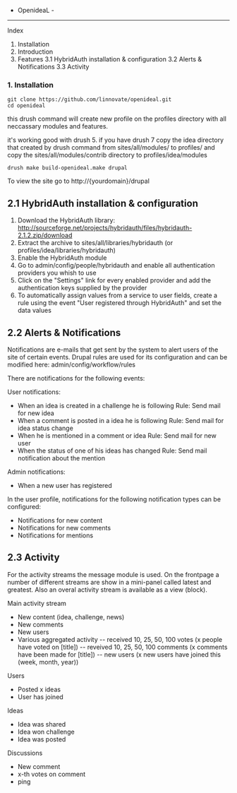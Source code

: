 - OpenideaL -
--------------------------------------------------------------------------------

Index
1. Installation
2. Introduction
3. Features
3.1 HybridAuth installation & configuration
3.2 Alerts & Notifications
3.3 Activity

### 1. Installation


```
git clone https://github.com/linnovate/openideal.git
cd openideal
```
this drush command will create new profile on the profiles directory 
with all neccassary modules and features.

it's working good with drush 5. if you have drush 7 
copy the idea directory that created by drush command from 
sites/all/modules/ to profiles/
and copy the sites/all/modules/contrib directory to profiles/idea/modules

```
drush make build-openideal.make drupal
```
To view the site go to http://{yourdomain}/drupal

2.1 HybridAuth installation & configuration
--------------------------------------------------------------------------------

1. Download the HybridAuth library:
http://sourceforge.net/projects/hybridauth/files/hybridauth-2.1.2.zip/download
2. Extract the archive to sites/all/libraries/hybridauth
(or profiles/idea/libraries/hybridauth)
3. Enable the HybridAuth module
4. Go to admin/config/people/hybridauth and enable all authentication providers
you whish to use
5. Click on the "Settings" link for every enabled provider and add the
authentication keys supplied by the provider
6. To automatically assign values from a service to user fields, create a rule
using the event "User registered through HybridAuth" and set the data values

2.2 Alerts & Notifications
--------------------------------------------------------------------------------

Notifications are e-mails that get sent by the system to alert users of the site
of certain events.
Drupal rules are used for its configuration and can be modified here:
admin/config/workflow/rules

There are notifications for the following events:

User notifications:
- When an idea is created in a challenge he is following
  Rule: Send mail for new idea
- When a comment is posted in a idea he is following
  Rule: Send mail for idea status change
- When he is mentioned in a comment or idea
  Rule: Send mail for new user
- When the status of one of his ideas has changed
  Rule: Send mail notification about the mention

Admin notifications:
- When a new user has registered

In the user profile, notifications for the following notification types can be
configured:

- Notifications for new content
- Notifications for new comments
- Notifications for mentions


2.3 Activity
--------------------------------------------------------------------------------
For the activity streams the message module is used. On the frontpage a number 
of different streams are show in a mini-panel called latest and greatest. Also 
an overal activity stream is available as a view (block).

Main activity stream
- New content (idea, challenge, news)
- New comments
- New users
- Various aggregated activity
-- received 10, 25, 50, 100 votes (x people have voted on [title])
-- reveived 10, 25, 50, 100 comments (x comments have been made for [title])
-- new users (x new users have joined this (week, month, year))

Users
- Posted x ideas
- User has joined

Ideas
- Idea was shared
- Idea won challenge
- Idea was posted

Discussions
- New comment
- x-th votes on comment
- ping
